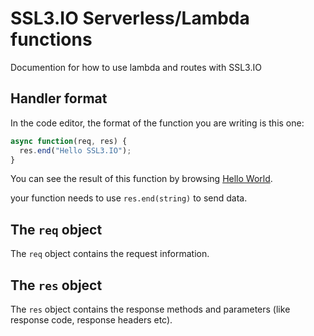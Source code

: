 # SSL3.IO Serverless/Lambda functions
Documention for how to use lambda and routes with SSL3.IO

## Handler format

In the code editor, the format of the function you are writing is this one:

```js
async function(req, res) {
  res.end("Hello SSL3.IO");
}
```

You can see the result of this function by browsing <a target="_blank" href="https://ssl3.io/href">Hello World</a>.

your function needs to use `res.end(string)` to send data.

## The `req` object

The `req` object contains the request information. 

## The `res` object

The `res` object contains the response methods and parameters (like response code, response headers etc).
